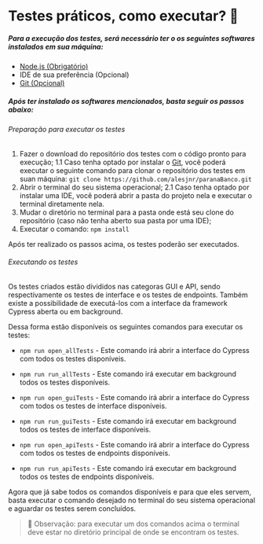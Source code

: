# Testes práticos, como executar? 🤔
##### Para a execução dos testes, será necessário ter o os seguintes softwares instalados em sua máquina:
- [Node.js (Obrigatório)](https://nodejs.org/en/download/current)
- IDE de sua preferência (Opcional)
- [Git (Opcional)](https://git-scm.com/downloads)

##### Após ter instalado os softwares mencionados, basta seguir os passos abaixo:

###### Preparação para executar os testes
1. Fazer o download do repositório dos testes com o código pronto para execução;
1.1 Caso tenha optado por instalar o [Git](https://git-scm.com/downloads), você poderá executar o seguinte comando para clonar o repositório dos testes em suan máquina:
`git clone https://github.com/alesjnr/paranaBanco.git`
2. Abrir o terminal do seu sistema operacional;
2.1 Caso tenha optado por instalar uma IDE, você poderá abrir a pasta do projeto nela e executar o terminal diretamente nela.
3. Mudar o diretório no terminal para a pasta onde está seu clone do repositório (caso não tenha aberto sua pasta por uma IDE);
4. Executar o comando:
`npm install`

Após ter realizado os passos acima, os testes poderão ser executados.

###### Executando os testes
Os testes criados estão divididos nas categoras GUI e API, sendo respectivamente os testes de interface e os testes de endpoints. Também existe a possibilidade de executá-los com a interface da framework Cypress aberta ou em background.

Dessa forma estão disponíveis os seguintes comandos para executar os testes:
- `npm run open_allTests` - Este comando irá abrir a interface do Cypress com todos os testes disponíveis.

- `npm run run_allTests` - Este comando irá executar em background todos os testes disponíveis.

- `npm run open_guiTests` - Este comando irá abrir a interface do Cypress com todos os testes de interface disponíveis.

- `npm run run_guiTests` - Este comando irá executar em background todos os testes de interface disponíveis.

- `npm run open_apiTests` - Este comando irá abrir a interface do Cypress com todos os testes de endpoints disponíveis.

- `npm run run_apiTests` - Este comando irá executar em background todos os testes de endpoints disponíveis.


Agora que já sabe todos os comandos disponíveis e para que eles servem, basta executar o comando desejado no terminal do seu sistema operacional e aguardar os testes serem concluídos.

> 💭 Observação: para executar um dos comandos acima o terminal deve estar no diretório principal de onde se encontram os testes.
